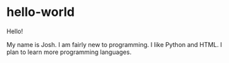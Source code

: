 # hello-world

Hello!

My name is Josh. I am fairly new to programming. I like Python and HTML. I plan
to learn more programming languages.
